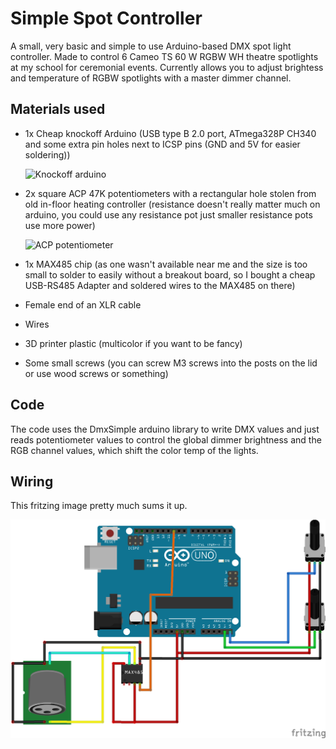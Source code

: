 # Simple Spot Controller
A small, very basic and simple to use Arduino-based DMX spot light controller.
Made to control 6 Cameo TS 60 W RGBW WH theatre spotlights at my school for ceremonial events.
Currently allows you to adjust brightess and temperature of RGBW spotlights with a master dimmer channel.

## Materials used
- 1x Cheap knockoff Arduino (USB type B 2.0 port, ATmega328P CH340 and some extra pin holes next to ICSP pins (GND and 5V for easier soldering))

  <img src="https://github.com/emeraldtip/Simple-Spot-Controller/assets/48155462/6e12076b-c05f-493c-bd3f-e054b200af39/" alt="Knockoff arduino" width="200">


- 2x square ACP 47K potentiometers with a rectangular hole stolen from old in-floor heating controller (resistance doesn't really matter much on arduino, you could use any resistance pot just smaller resistance pots use more power)

  <img src="https://github.com/emeraldtip/Simple-Spot-Controller/assets/48155462/1f7339a0-cedc-4423-9a0b-40a2b7cbbc71" alt="ACP potentiometer" width="100">

- 1x MAX485 chip (as one wasn't available near me and the size is too small to solder to easily without a breakout board, so I bought a cheap USB-RS485 Adapter and soldered wires to the MAX485 on there)
- Female end of an XLR cable
- Wires
- 3D printer plastic (multicolor if you want to be fancy)
- Some small screws (you can screw M3 screws into the posts on the lid or use wood screws or something)

## Code
The code uses the DmxSimple arduino library to write DMX values and just reads potentiometer values to control the global dimmer brightness and the RGB channel values, which shift the color temp of the lights.

## Wiring
This fritzing image pretty much sums it up.

<img src="https://github.com/emeraldtip/Simple-Spot-Controller/blob/master/Schematics/SimpleSpotController_bb.png" alt="Fritzing schematic" width="600">
